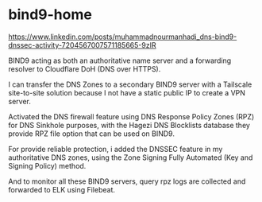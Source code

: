 # bind9-home

https://www.linkedin.com/posts/muhammadnourmanhadi_dns-bind9-dnssec-activity-7204567007571185665-9zIR

BIND9 acting as both an authoritative name server and a forwarding resolver to Cloudflare DoH (DNS over HTTPS).

I can transfer the DNS Zones to a secondary BIND9 server with a Tailscale site-to-site solution because I not have a static public IP to create a VPN server.

Activated the DNS firewall feature using DNS Response Policy Zones (RPZ) for DNS Sinkhole purposes, with the Hagezi DNS Blocklists database they provide RPZ file option that can be used on BIND9.

For provide reliable protection, i added the DNSSEC feature in my authoritative DNS zones, using the Zone Signing Fully Automated (Key and Signing Policy) method.

And to monitor all these BIND9 servers, query rpz logs are collected and forwarded to ELK using Filebeat.